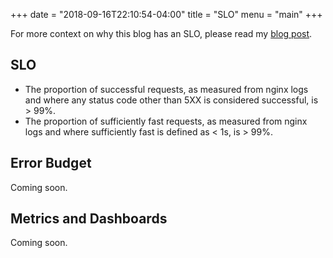 +++
date = "2018-09-16T22:10:54-04:00"
title = "SLO"
menu = "main"
+++

For more context on why this blog has an SLO, please read my [blog post](/post/this-blog-has-an-slo).

## SLO

- The proportion of successful requests, as measured from nginx logs and where any status
  code other than 5XX is considered successful, is > 99%.
- The proportion of sufficiently fast requests, as measured from nginx logs and
  where sufficiently fast is defined as < 1s, is > 99%.

## Error Budget

Coming soon.

## Metrics and Dashboards

Coming soon.
